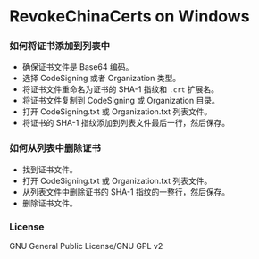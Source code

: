 ﻿RevokeChinaCerts on Windows
==============

### 如何将证书添加到列表中
* 确保证书文件是 Base64 编码。
* 选择 CodeSigning 或者 Organization 类型。
* 将证书文件重命名为证书的 SHA-1 指纹和 `.crt` 扩展名。
* 将证书文件复制到 CodeSigning 或 Organization 目录。
* 打开 CodeSigning.txt 或 Organization.txt 列表文件。
* 将证书的 SHA-1 指纹添加到列表文件最后一行，然后保存。

### 如何从列表中删除证书
* 找到证书文件。
* 打开 CodeSigning.txt 或 Organization.txt 列表文件。
* 从列表文件中删除证书的 SHA-1 指纹的一整行，然后保存。
* 删除证书文件。

### License
GNU General Public License/GNU GPL v2
